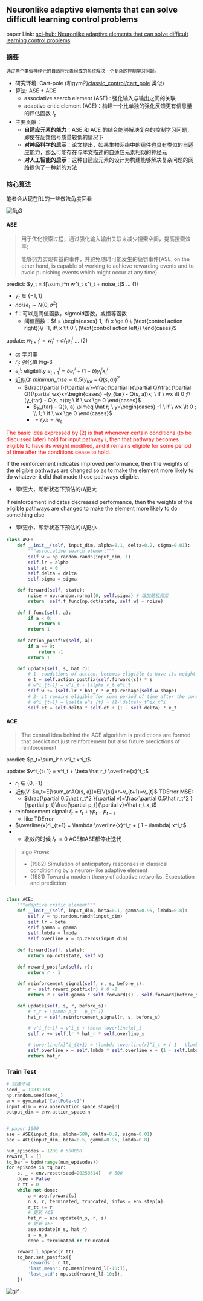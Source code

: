 ## Neuronlike adaptive elements that can solve difficult learning control problems

paper Link: [sci-hub: Neuronlike adaptive elements that can solve difficult learning control problems](https://sci-hub.se/10.1109/tsmc.1983.6313077)


### 摘要
    通过两个类似神经元的自适应元素组成的系统解决一个复杂的控制学习问题。
- 研究环境: Cart-pole (和gym的[classic_control/cart_pole](https://gymnasium.farama.org/environments/classic_control/cart_pole/) 类似)
- 算法:  ASE + ACE
  - associative search element (ASE) : 强化输入与输出之间的关联
  - adaptive critic element (ACE)：构建一个比单独的强化反馈更有信息量的评估函数 $\hat r_t$
- 主要贡献：
  - **自适应元素的能力**：ASE 和 ACE 的结合能够解决复杂的控制学习问题，即使在反馈信号质量较低的情况下
  - **对神经科学的启示**：论文提出，如果生物网络中的组件也具有类似的自适应能力，那么可能存在与本文描述的自适应元素相似的神经元
  - **对人工智能的启示**：这种自适应元素的设计为构建能够解决复杂问题的网络提供了一种新的方法


### 核心算法

笔者会从现在RL的一些做法角度回看

![fig3](../../pic/paper_1983_ACE_ASE.png)

#### ASE

> 用于优化搜索过程，通过强化输入输出关联来减少搜索空间，提高搜索效率;
> 
>  能够努力实现有益的事件，并避免随时可能发生的惩罚事件(ASE, on the other hand, is capable of working to achieve rewarding events and to avoid punishing events which might occur at any time)


predict: $y_t = f[\sum_i^n w^i_t x^i_t + noise_t]$ ... (1)
- $y_t \in \{-1, 1\}$
- $noise_t \sim N(0, \sigma^2)$
- f：可以是阈值函数，sigmoid函数，或恒等函数 
  - 阈值函数：$f = \begin{cases} 1, if\ x \ge 0 \ (\text{control action right})\\ -1, if\ x \lt 0 \ (\text{control action left})  \end{cases}$

update: $w^i_{t+1} = w^i_t + \alpha \hat r_t e^i_t$ ... (2)
- $\alpha$: 学习率
- $\hat r_t$: 强化值 Fig-3
- $e^i_t$: eligibility $e^i_{t+1} = \delta e^i_{t} + (1-\delta)y_t^ix_t^i$
- 近似Q: $minimun\_mse = 0.5(y_{tar} - Q(s, a))^2$
  - $\frac{\partial l}{\partial w}=\frac{\partial l}{\partial Q}\frac{\partial Q}{\partial wx}x=\begin{cases} -(y_{tar} - Q(s, a))x; \ if \ wx \lt 0 ;\\ (y_{tar} - Q(s, a))x; \ if \ wx \ge 0  \end{cases}$
    - $y_{tar} - Q(s, a) \simeq \hat r; \ y=\begin{cases} -1 \ if \ wx \lt 0 ; \\ 1; \ if \ wx \ge 0  \end{cases}$
    - $=\hat r yx=\hat r e_t$


<font color=red>The basic idea expressed by (2) is that whenever certain conditions (to be discussed later) hold for input pathway i,
then that pathway becomes eligible to have its weight modified, 
and it remains eligible for some period of time after the conditions cease to hold. </font>


If the reinforcement indicates improved performance, then the weights of the eligible pathways are changed so as to make the element more likely to do whatever it did that made those pathways eligible. 
- 即$\hat{r}$更大，即新状态下预估的$U_t$更大

If reinforcement indicates decreased performance, then the weights of the eligible pathways are changed to make the element more likely to do something else
- 即$\hat{r}$更小，即新状态下预估的$U_t$更小


```python
class ASE:
    def __init__(self, input_dim, alpha=0.1, delta=0.2, sigma=0.01):
        """associative search element"""
        self.w = np.random.randn(input_dim, 1)
        self.lr = alpha
        self.et = 0
        self.delta = delta
        self.sigma = sigma

    def forward(self, state):
        noise = np.random.normal(0, self.sigma) # 增加随机探索
        return  self.f_func(np.dot(state, self.w) + noise)
    
    def f_func(self, a):
        if a < 0:
            return 0
        return 1
    
    def action_postfix(self, a):
        if a == 0:
            return -1
        return 1      

    def update(self, s, hat_r):
        # 1- conditions of action: becomes eligible to have its weight modified
        e_t = self.action_postfix(self.forward(s)) * s
        # w^i_{t+1} = w^i_t + \alpha r_t e^i_t
        self.w += (self.lr * hat_r * e_t).reshape(self.w.shape)
        # 2- it remains eligible for some period of time after the conditions cease to hold
        # e^i_{t+1} = \delta e^i_{t} + (1-\delta)y_t^ix_t^i
        self.et = self.delta * self.et + (1 - self.delta) * e_t
```

#### ACE

> The central idea behind the ACE algorithm is predictions are formed that predict not just reinforcement but also future predictions of reinforcement

predict: $p_t=\sum_i^n v^i_t x^i_t$

update: $v^i_{t+1} = v^i_t + \beta \hat r_t \overline{x}^i_t$
- $r_t \in \{0, -1\}$
- 近似V: $u_t=E[\sum_a^AQ(s, a)]=E[V(s)]=r+v_{t+1}=v_{t}$ TDError MSE: 
  -  $\frac{\partial 0.5\hat r_t^2 }{\partial v}=\frac{\partial 0.5\hat r_t^2 }{\partial p_t}\frac{\partial p_t}{\partial v}=\hat r_t x_t$
- reinforcement signal: $\hat r_t=r_t + \gamma p_t - p_{t-1}$
  - like TDError
- $\overline{x}^i_{t+1} = \lambda \overline{x}^i_t + ( 1 - \lambda) x^i_t$
- - 收敛的时候 $\hat r_t~=0$ ACE和ASE都停止迭代

> algo Prove: 
> - (1982) Simulation of anticipatory responses in classical conditioning by a neuron-like adaptive element
> - (1981) Toward a modern theory of adaptive networks: Expectation and prediction

```python

class ACE:
    """adaptive critic element"""
    def __init__(self, input_dim, beta=0.1, gamma=0.95, lmbda=0.8):
        self.v = np.random.randn(input_dim)
        self.lr = beta
        self.gamma = gamma
        self.lmbda = lmbda
        self.overline_x = np.zeros(input_dim)
    
    def forward(self, state):
        return np.dot(state, self.v) 
    
    def reward_postfix(self, r):
        return r - 1
    
    def reinforcement_signal(self, r, s, before_s):
        r = self.reward_postfix(r) # 0 -1
        return r + self.gamma * self.forward(s) - self.forward(before_s)

    def update(self, s, r, before_s):
        # r_t + \gamma p_t - p_{t-1}
        hat_r = self.reinforcement_signal(r, s, before_s)
        
        # v^i_{t+1} = v^i_t + \beta \overline{x}_i
        self.v += self.lr * hat_r * self.overline_x 

        # \overline{x}^i_{t+1} = \lambda \overline{x}^i_t + ( 1 - \lambda) x^i_t
        self.overline_x = self.lmbda * self.overline_x + (1 - self.lmbda) * s
        return hat_r
```


### Train Test
```python
# 创建环境
seed_ = 19831983
np.random.seed(seed_)
env = gym.make('CartPole-v1')
input_dim = env.observation_space.shape[0]
output_dim = env.action_space.n

 
# paper 1000
ase = ASE(input_dim, alpha=580, delta=0.9, sigma=0.01) 
ace = ACE(input_dim, beta=0.5, gamma=0.95, lmbda=0.8)

num_episodes = 1200 # 500000
reward_l = []
tq_bar = tqdm(range(num_episodes))
for episode in tq_bar:
    s, _ = env.reset(seed=20250314)   # 500
    done = False
    r_tt = 0
    while not done:
        a = ase.forward(s)  
        n_s, r, terminated, truncated, infos = env.step(a) 
        r_tt += r
        # 更新 ACE
        hat_r = ace.update(n_s, r, s)
        # 更新 ASE
        ase.update(n_s, hat_r)
        s = n_s
        done = terminated or truncated

    reward_l.append(r_tt)
    tq_bar.set_postfix({
        'rewards': r_tt,
        'last_mean': np.mean(reward_l[-10:]),
        'last_std': np.std(reward_l[-10:]),
    })

```
![gif](../../pic/paper_1983.gif)
